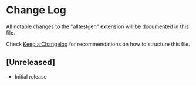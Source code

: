 # Change Log

All notable changes to the "alltestgen" extension will be documented in this file.

Check [Keep a Changelog](http://keepachangelog.com/) for recommendations on how to structure this file.

## [Unreleased]

- Initial release